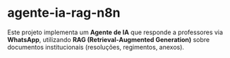 # agente-ia-rag-n8n
Este projeto implementa um **Agente de IA** que responde a professores via **WhatsApp**, utilizando **RAG (Retrieval-Augmented Generation)** sobre documentos institucionais (resoluções, regimentos, anexos).
